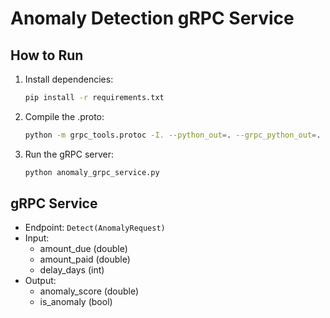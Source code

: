 # Anomaly Detection gRPC Service

## How to Run

1. Install dependencies:
   ```bash
   pip install -r requirements.txt
   ```

2. Compile the .proto:
   ```bash
   python -m grpc_tools.protoc -I. --python_out=. --grpc_python_out=. anomaly.proto
   ```

3. Run the gRPC server:
   ```bash
   python anomaly_grpc_service.py
   ```

## gRPC Service

- Endpoint: `Detect(AnomalyRequest)`
- Input:
  - amount_due (double)
  - amount_paid (double)
  - delay_days (int)
- Output:
  - anomaly_score (double)
  - is_anomaly (bool)
